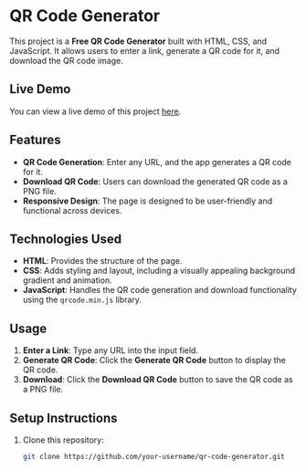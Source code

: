 # QR Code Generator

This project is a **Free QR Code Generator** built with HTML, CSS, and JavaScript. It allows users to enter a link, generate a QR code for it, and download the QR code image.

## Live Demo

You can view a live demo of this project [here](#).

## Features

- **QR Code Generation**: Enter any URL, and the app generates a QR code for it.
- **Download QR Code**: Users can download the generated QR code as a PNG file.
- **Responsive Design**: The page is designed to be user-friendly and functional across devices.

## Technologies Used

- **HTML**: Provides the structure of the page.
- **CSS**: Adds styling and layout, including a visually appealing background gradient and animation.
- **JavaScript**: Handles the QR code generation and download functionality using the `qrcode.min.js` library.

## Usage

1. **Enter a Link**: Type any URL into the input field.
2. **Generate QR Code**: Click the **Generate QR Code** button to display the QR code.
3. **Download**: Click the **Download QR Code** button to save the QR code as a PNG file.

## Setup Instructions

1. Clone this repository:
   ```bash
   git clone https://github.com/your-username/qr-code-generator.git
